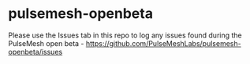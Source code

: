 # pulsemesh-openbeta

Please use the Issues tab in this repo to log any issues found during the PulseMesh open beta - https://github.com/PulseMeshLabs/pulsemesh-openbeta/issues
